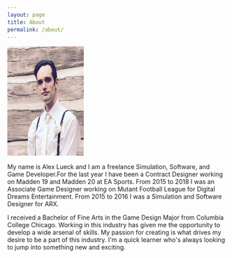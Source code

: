 ```yaml
---
layout: page
title: About
permalink: /about/
---
```


<img src="https://github.com/callmezyos/Callmezyos.github.io/blob/master/images/AL1.jpg" alt="A lovely headshot of yours truely" style="width:175px;height:250px;position:right;">

My name is Alex Lueck and I am a freelance Simulation, Software, and Game Developer.For the last year I have been a Contract Designer working on Madden 19 and Madden 20 at EA Sports. From 2015 to 2018 I was an Associate Game Designer working on Mutant Football League for Digital Dreams Entertainment. From 2015 to 2016 I was a Simulation and Software Designer for ARX.  

I received a Bachelor of Fine Arts in the Game Design Major from Columbia College Chicago. Working in this industry has given me the opportunity to develop a wide arsenal of skills. My passion for creating is what drives my desire to be a part of this industry. I'm a quick learner who's always looking to jump into something new and exciting.
